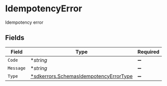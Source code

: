 # IdempotencyError

Idempotency error


## Fields

| Field                                                                                                  | Type                                                                                                   | Required                                                                                               | Description                                                                                            |
| ------------------------------------------------------------------------------------------------------ | ------------------------------------------------------------------------------------------------------ | ------------------------------------------------------------------------------------------------------ | ------------------------------------------------------------------------------------------------------ |
| `Code`                                                                                                 | **string*                                                                                              | :heavy_minus_sign:                                                                                     | N/A                                                                                                    |
| `Message`                                                                                              | **string*                                                                                              | :heavy_minus_sign:                                                                                     | N/A                                                                                                    |
| `Type`                                                                                                 | [*sdkerrors.SchemasIdempotencyErrorType](../../../pkg/models/sdkerrors/schemasidempotencyerrortype.md) | :heavy_minus_sign:                                                                                     | idempotency_error                                                                                      |